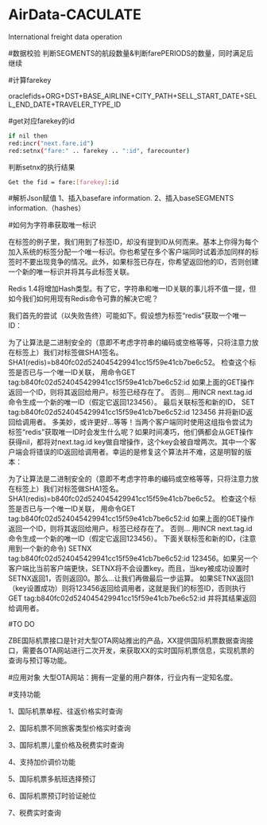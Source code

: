 AirData-CACULATE
================

International freight data operation



#数据校验
判断SEGMENTS的航段数量&判断farePERIODS的数量，同时满足后继续

#计算farekey

oraclefids+ORG+DST+BASE_AIRLINE+CITY_PATH+SELL_START_DATE+SELL_END_DATE+TRAVELER_TYPE_ID

#get对应farekey的id

```bash
if nil then 
red:incr("next.fare.id")
red:setnx("fare:" .. farekey .. ":id", farecounter)
```
判断setnx的执行结果
```bash
Get the fid = fare:[farekey]:id
```

#解析Json赋值
1、插入basefare information.
2、插入baseSEGMENTS information.（hashes）

#如何为字符串获取唯一标识

在标签的例子里，我们用到了标签ID，却没有提到ID从何而来。基本上你得为每个加入系统的标签分配一个唯一标识。你也希望在多个客户端同时试着添加同样的标签时不要出现竞争的情况。此外，如果标签已存在，你希望返回他的ID，否则创建一个新的唯一标识并将其与此标签关联。

Redis 1.4将增加Hash类型。有了它，字符串和唯一ID关联的事儿将不值一提，但如今我们如何用现有Redis命令可靠的解决它呢？

我们首先的尝试（以失败告终）可能如下。假设想为标签“redis”获取一个唯一ID：

为了让算法是二进制安全的（意即不考虑字符串的编码或空格等等，只将注意力放在标签上）我们对标签做SHA1签名。SHA1(redis)=b840fc02d524045429941cc15f59e41cb7be6c52。
检查这个标签是否已与一个唯一ID关联，
用命令GET tag:b840fc02d524045429941cc15f59e41cb7be6c52:id
如果上面的GET操作返回一个ID，则将其返回给用户。标签已经存在了。
否则… 用INCR next.tag.id命令生成一个新的唯一ID（假定它返回123456）。
最后关联标签和新的ID，
SET tag:b840fc02d524045429941cc15f59e41cb7be6c52:id 123456
并将新ID返回给调用者。
多美妙，或许更好…等等！当两个客户端同时使用这组指令尝试为标签“redis”获取唯一ID时会发生什么呢？如果时间凑巧，他们俩都会从GET操作获得nil，都将对next.tag.id key做自增操作，这个key会被自增两次。其中一个客户端会将错误的ID返回给调用者。幸运的是修复这个算法并不难，这是明智的版本：

为了让算法是二进制安全的（意即不考虑字符串的编码或空格等等，只将注意力放在标签上）我们对标签做SHA1签名。SHA1(redis)=b840fc02d524045429941cc15f59e41cb7be6c52。
检查这个标签是否已与一个唯一ID关联，
用命令GET tag:b840fc02d524045429941cc15f59e41cb7be6c52:id
如果上面的GET操作返回一个ID，则将其返回给用户。标签已经存在了。
否则… 用INCR next.tag.id命令生成一个新的唯一ID（假定它返回123456）。
下面关联标签和新的ID，(注意用到一个新的命令)
SETNX tag:b840fc02d524045429941cc15f59e41cb7be6c52:id 123456。如果另一个客户端比当前客户端更快，SETNX将不会设置key。而且，当key被成功设置时SETNX返回1，否则返回0。那么…让我们再做最后一步运算。
如果SETNX返回1（key设置成功）则将123456返回给调用者，这就是我们的标签ID，否则执行GET tag:b840fc02d524045429941cc15f59e41cb7be6c52:id 并将其结果返回给调用者。


#TO DO

ZBE国际机票接口是针对大型OTA网站推出的产品，XX提供国际机票数据查询接口，需要各OTA网站进行二次开发，来获取XX的实时国际机票信息，实现机票的查询与预订等功能。

#应用对象
大型OTA网站：拥有一定量的用户群体，行业内有一定知名度。

#支持功能 

1、国际机票单程、往返价格实时查询

2、国际机票不同旅客类型价格实时查询

3、国际机票儿童价格及税费实时查询

4、支持加价调价功能

5、国际机票多航班选择预订

6、国际机票预订时验证舱位

7、税费实时查询
